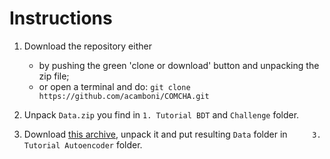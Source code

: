 # Instructions

1. Download the repository either
    - by pushing the green 'clone or download' button and unpacking the zip file;
    - or open a terminal and do: ``git clone https://github.com/acamboni/COMCHA.git``

2. Unpack ``Data.zip`` you find in ``1. Tutorial BDT`` and ``Challenge`` folder.
3. Download [this archive](https://drive.google.com/uc?id=1q49282ENDj0YECpxDfjMJzOZieLfCHh6&export=download), unpack it and put resulting ``Data`` folder in `` 	3. Tutorial Autoencoder`` folder.
